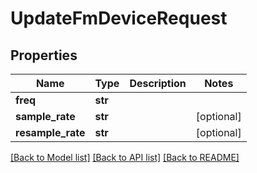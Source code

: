 # UpdateFmDeviceRequest

## Properties
Name | Type | Description | Notes
------------ | ------------- | ------------- | -------------
**freq** | **str** |  | 
**sample_rate** | **str** |  | [optional] 
**resample_rate** | **str** |  | [optional] 

[[Back to Model list]](../README.md#documentation-for-models) [[Back to API list]](../README.md#documentation-for-api-endpoints) [[Back to README]](../README.md)

